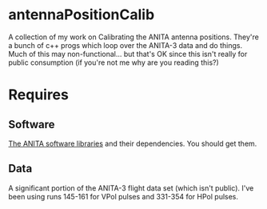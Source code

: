 # antennaPositionCalib

A collection of my work on Calibrating the ANITA antenna positions.
They're a bunch of c++ progs which loop over the ANITA-3 data and do things.
Much of this may non-functional... but that's OK since this isn't really for public consumption (if you're not me why are you reading this?)

# Requires
## Software
[The ANITA software libraries](https://github.com/anitaNeutrino/anitaBuildTool) and their dependencies.
You should get them.

## Data
A significant portion of the ANITA-3 flight data set (which isn't public).
I've been using runs 145-161 for VPol pulses and 331-354 for HPol pulses.
